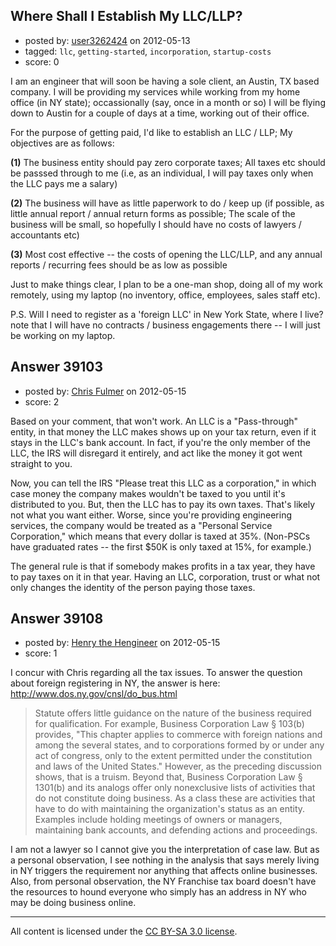 ## Where Shall I Establish My LLC/LLP?

- posted by: [user3262424](https://stackexchange.com/users/-1/17939-user3262424) on 2012-05-13
- tagged: `llc`, `getting-started`, `incorporation`, `startup-costs`
- score: 0

I am an engineer that will soon be having a sole client, an Austin, TX based company. I will be providing my services while working from my home office (in NY state); occassionally (say, once in a month or so) I will be flying down to Austin for a couple of days at a time, working out of their office.

For the purpose of getting paid, I'd like to establish an LLC / LLP; My objectives are as follows:

**(1)** The business entity should pay zero corporate taxes; All taxes etc should be passsed through to me (i.e, as an individual, I will pay taxes only when the LLC pays me a salary)

**(2)** The business will have as little paperwork to do / keep up (if possible, as little annual report / annual return forms as possible; The scale of the business will be small, so hopefully I should have no costs of lawyers / accountants etc)

**(3)** Most cost effective -- the costs of opening the LLC/LLP, and any annual reports / recurring fees should be as low as possible

Just to make things clear, I plan to be a one-man shop, doing all of my work remotely, using my laptop (no inventory, office, employees, sales staff etc).

P.S. Will I need to register as a 'foreign LLC' in New York State, where I live? note that I will have no contracts / business engagements there -- I will just be working on my laptop.
  


## Answer 39103

- posted by: [Chris Fulmer](https://stackexchange.com/users/-1/17026-chris-fulmer) on 2012-05-15
- score: 2

Based on your comment, that won't work.  An LLC is a "Pass-through" entity, in that money the LLC makes shows up on your tax return, even if it stays in the LLC's bank account.  In fact, if you're the only member of the LLC, the IRS will disregard it entirely, and act like the money it got went straight to you.

Now, you can tell the IRS "Please treat this LLC as a corporation," in which case money the company makes wouldn't be taxed to you until it's distributed to you.  But, then the LLC has to pay its own taxes.  That's likely not what you want either.  Worse, since you're providing engineering services, the company would be treated as a "Personal Service Corporation," which means that every dollar is taxed at 35%.  (Non-PSCs have graduated rates -- the first $50K is only taxed at 15%, for example.)

The general rule is that if somebody makes profits in a tax year, they have to pay taxes on it in that year.  Having an LLC, corporation, trust or what not only changes the identity of the person paying those taxes.


## Answer 39108

- posted by: [Henry the Hengineer](https://stackexchange.com/users/-1/1692-henry-the-hengineer) on 2012-05-15
- score: 1

I concur with Chris regarding all the tax issues. To answer the question about foreign registering in NY, the answer is here: http://www.dos.ny.gov/cnsl/do_bus.html

> Statute offers little guidance on the nature of the business required for qualification. For example, Business Corporation Law § 103(b) provides, "This chapter applies to commerce with foreign nations and among the several states, and to corporations formed by or under any act of congress, only to the extent permitted under the constitution and laws of the United States." However, as the preceding discussion shows, that is a truism. Beyond that, Business Corporation Law § 1301(b) and its analogs offer only nonexclusive lists of activities that do not constitute doing business. As a class these are activities that have to do with maintaining the organization's status as an entity. Examples include holding meetings of owners or managers, maintaining bank accounts, and defending actions and proceedings.

I am not a lawyer so I cannot give you the interpretation of case law. But as a personal observation, I see nothing in the analysis that says merely living in NY triggers the requirement nor anything that affects online businesses. Also, from personal observation, the NY Franchise tax board doesn't have the resources to hound everyone who simply has an address in NY who may be doing business online.



---

All content is licensed under the [CC BY-SA 3.0 license](https://creativecommons.org/licenses/by-sa/3.0/).

